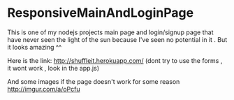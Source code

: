 # ResponsiveMainAndLoginPage
This is one of my nodejs projects main page and login/signup page that have never seen the light of the sun because I've seen no potential in it . But it looks amazing ^^

Here is the link: 
http://shuffleit.herokuapp.com/ (dont try to use the forms , it wont work , look in the app.js)

And some images if the page doesn't work for some reason http://imgur.com/a/oPcfu
